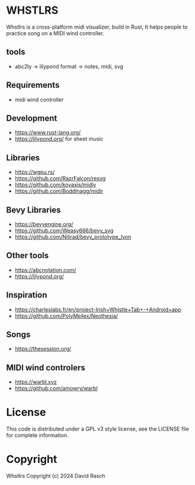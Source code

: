 # WHSTLRS

Whstlrs is a cross-platform midi visualizer, build in Rust,
It helps people to practice song on a MIDI wind controller.

## tools

* abc2ly -> lilypond format -> notes, midi, svg

## Requirements

* midi wind controller 

## Development

* https://www.rust-lang.org/
* https://lilypond.org/ for sheet music

## Libraries

* https://wgpu.rs/
* https://github.com/RazrFalcon/resvg
* https://github.com/kovaxis/midly
* https://github.com/Boddlnagg/midir

## Bevy Libraries
* https://bevyengine.org/
* https://github.com/Weasy666/bevy_svg
* https://github.com/Nilirad/bevy_prototype_lyon

## Other tools

* https://abcnotation.com/
* https://lilypond.org/

## Inspiration

* https://charleslabs.fr/en/project-Irish+Whistle+Tab+-+Android+app
* https://github.com/PolyMeilex/Neothesia/

## Songs

* https://thesession.org/

## MIDI wind controlers

* https://warbl.xyz
* https://github.com/amowry/warbl

# License

This code is distributed under a GPL v3 style license, see the LICENSE file for complete information.

# Copyright

Whstlrs Copyright (c) 2024 David Rasch

